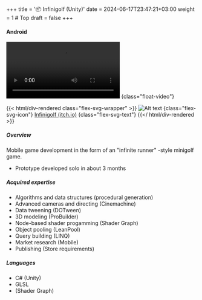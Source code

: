 +++
title = '📦 Infinigolf (Unity)'
date = 2024-06-17T23:47:21+03:00
weight = 1 # Top
draft = false
+++
#### Android

![Alt text](mp4/infinigolf.mp4)
{class="float-video"}

{{< html/div-rendered class="flex-svg-wrapper" >}}
![Alt text](svg/itchio-textless-white.svg)
{class="flex-svg-icon"}
[Infinigolf (itch.io)](https://puttehi.itch.io/infinigolf)
{class="flex-svg-text"}
{{</ html/div-rendered >}}

##### Overview

Mobile game development in the form of an "infinite runner" -style minigolf game.

- Prototype developed solo in about 3 months

##### Acquired expertise

- Algorithms and data structures (procedural generation)
- Advanced cameras and directing (Cinemachine)
- Data tweening (DOTween)
- 3D modeling (ProBuilder)
- Node-based shader progamming (Shader Graph)
- Object pooling (LeanPool)
- Query building (LINQ)
- Market research (Mobile)
- Publishing (Store requirements)

##### Languages

- C# (Unity)
- GLSL
- (Shader Graph)

